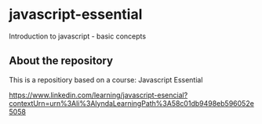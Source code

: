 # javascript-essential
Introduction to javascript - basic concepts 

## About the repository
This is a repositiory based on a course: Javascript Essential

https://www.linkedin.com/learning/javascript-esencial?contextUrn=urn%3Ali%3AlyndaLearningPath%3A58c01db9498eb596052e5058
